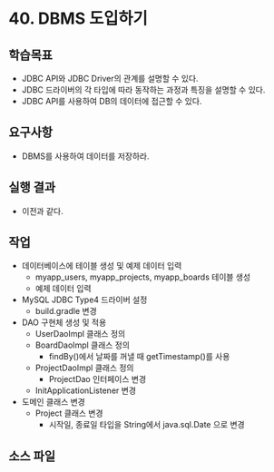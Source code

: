 # 40. DBMS 도입하기

## 학습목표

- JDBC API와 JDBC Driver의 관계를 설명할 수 있다.
- JDBC 드라이버의 각 타입에 따라 동작하는 과정과 특징을 설명할 수 있다.
- JDBC API를 사용하여 DB의 데이터에 접근할 수 있다.

## 요구사항

- DBMS를 사용하여 데이터를 저장하라.

## 실행 결과

- 이전과 같다.

## 작업

- 데이터베이스에 테이블 생성 및 예제 데이터 입력
  - myapp_users, myapp_projects, myapp_boards 테이블 생성
  - 예제 데이터 입력
- MySQL JDBC Type4 드라이버 설정
  - build.gradle 변경
- DAO 구현체 생성 및 적용
  - UserDaoImpl 클래스 정의
  - BoardDaoImpl 클래스 정의
    - findBy()에서 날짜를 꺼낼 때 getTimestamp()를 사용
  - ProjectDaoImpl 클래스 정의
    - ProjectDao 인터페이스 변경
  - InitApplicationListener 변경
- 도메인 클래스 변경
  - Project 클래스 변경
    - 시작일, 종료일 타입을 String에서 java.sql.Date 으로 변경 

## 소스 파일

